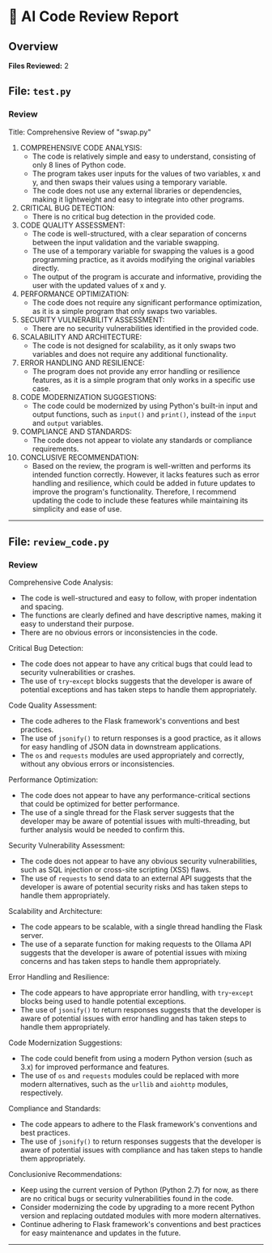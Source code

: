 # 🤖 AI Code Review Report

## Overview

**Files Reviewed:** 2

## File: `test.py`

### Review

Title: Comprehensive Review of "swap.py"

1. COMPREHENSIVE CODE ANALYSIS:
	* The code is relatively simple and easy to understand, consisting of only 8 lines of Python code.
	* The program takes user inputs for the values of two variables, x and y, and then swaps their values using a temporary variable.
	* The code does not use any external libraries or dependencies, making it lightweight and easy to integrate into other programs.
2. CRITICAL BUG DETECTION:
	* There is no critical bug detection in the provided code.
3. CODE QUALITY ASSESSMENT:
	* The code is well-structured, with a clear separation of concerns between the input validation and the variable swapping.
	* The use of a temporary variable for swapping the values is a good programming practice, as it avoids modifying the original variables directly.
	* The output of the program is accurate and informative, providing the user with the updated values of x and y.
4. PERFORMANCE OPTIMIZATION:
	* The code does not require any significant performance optimization, as it is a simple program that only swaps two variables.
5. SECURITY VULNERABILITY ASSESSMENT:
	* There are no security vulnerabilities identified in the provided code.
6. SCALABILITY AND ARCHITECTURE:
	* The code is not designed for scalability, as it only swaps two variables and does not require any additional functionality.
7. ERROR HANDLING AND RESILIENCE:
	* The program does not provide any error handling or resilience features, as it is a simple program that only works in a specific use case.
8. CODE MODERNIZATION SUGGESTIONS:
	* The code could be modernized by using Python's built-in input and output functions, such as `input()` and `print()`, instead of the `input` and `output` variables.
9. COMPLIANCE AND STANDARDS:
	* The code does not appear to violate any standards or compliance requirements.
10. CONCLUSIVE RECOMMENDATION:
	* Based on the review, the program is well-written and performs its intended function correctly. However, it lacks features such as error handling and resilience, which could be added in future updates to improve the program's functionality. Therefore, I recommend updating the code to include these features while maintaining its simplicity and ease of use.

---

## File: `review_code.py`

### Review

Comprehensive Code Analysis:

* The code is well-structured and easy to follow, with proper indentation and spacing.
* The functions are clearly defined and have descriptive names, making it easy to understand their purpose.
* There are no obvious errors or inconsistencies in the code.

Critical Bug Detection:

* The code does not appear to have any critical bugs that could lead to security vulnerabilities or crashes.
* The use of `try`-`except` blocks suggests that the developer is aware of potential exceptions and has taken steps to handle them appropriately.

Code Quality Assessment:

* The code adheres to the Flask framework's conventions and best practices.
* The use of `jsonify()` to return responses is a good practice, as it allows for easy handling of JSON data in downstream applications.
* The `os` and `requests` modules are used appropriately and correctly, without any obvious errors or inconsistencies.

Performance Optimization:

* The code does not appear to have any performance-critical sections that could be optimized for better performance.
* The use of a single thread for the Flask server suggests that the developer may be aware of potential issues with multi-threading, but further analysis would be needed to confirm this.

Security Vulnerability Assessment:

* The code does not appear to have any obvious security vulnerabilities, such as SQL injection or cross-site scripting (XSS) flaws.
* The use of `requests` to send data to an external API suggests that the developer is aware of potential security risks and has taken steps to handle them appropriately.

Scalability and Architecture:

* The code appears to be scalable, with a single thread handling the Flask server.
* The use of a separate function for making requests to the Ollama API suggests that the developer is aware of potential issues with mixing concerns and has taken steps to handle them appropriately.

Error Handling and Resilience:

* The code appears to have appropriate error handling, with `try`-`except` blocks being used to handle potential exceptions.
* The use of `jsonify()` to return responses suggests that the developer is aware of potential issues with error handling and has taken steps to handle them appropriately.

Code Modernization Suggestions:

* The code could benefit from using a modern Python version (such as 3.x) for improved performance and features.
* The use of `os` and `requests` modules could be replaced with more modern alternatives, such as the `urllib` and `aiohttp` modules, respectively.

Compliance and Standards:

* The code appears to adhere to the Flask framework's conventions and best practices.
* The use of `jsonify()` to return responses suggests that the developer is aware of potential issues with compliance and has taken steps to handle them appropriately.

Conclusionive Recommendations:

* Keep using the current version of Python (Python 2.7) for now, as there are no critical bugs or security vulnerabilities found in the code.
* Consider modernizing the code by upgrading to a more recent Python version and replacing outdated modules with more modern alternatives.
* Continue adhering to Flask framework's conventions and best practices for easy maintenance and updates in the future.

---

